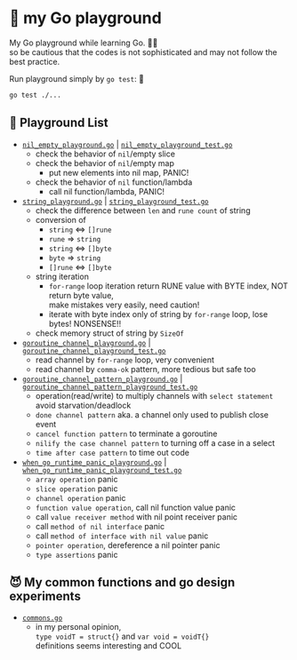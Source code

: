 # 🦫 my Go playground

My Go playground while learning Go. 👩‍🚒  
so be cautious that the codes is not sophisticated and may not follow the best practice.

Run playground simply by `go test`: 🚀

```sh
go test ./...
```

## 🛝 Playground List

- [`nil_empty_playground.go`](internal/nil_empty_playground.go) | [`nil_empty_playground_test.go`](internal/nil_empty_playground_test.go)
  - check the behavior of `nil`/empty slice
  - check the behavior of `nil`/empty map
    - put new elements into nil map, PANIC!
  - check the behavior of `nil` function/lambda
    - call nil function/lambda, PANIC!
- [`string_playground.go`](internal/string_playground.go) | [`string_playground_test.go`](internal/string_playground_test.go)
  - check the difference between `len` and `rune count` of string
  - conversion of
    - `string` <=> `[]rune`
    - `rune` => `string`
    - `string` <=> `[]byte`
    - `byte` => `string`
    - `[]rune` <=> `[]byte`
  - string iteration
    - `for-range` loop iteration return RUNE value with BYTE index, NOT return byte value,  
      make mistakes very easily, need caution!
    - iterate with byte index only of string by `for-range` loop, lose bytes! NONSENSE!!
  - check memory struct of string by `SizeOf`
- [`goroutine_channel_playground.go`](internal/goroutine_channel_playground.go) | [`goroutine_channel_playground_test.go`](internal/goroutine_channel_playground_test.go)
  - read channel by `for-range` loop, very convenient
  - read channel by `comma-ok` pattern, more tedious but safe too
- [`goroutine_channel_pattern_playground.go`](internal/goroutine_channel_pattern_playground.go) | [`goroutine_channel_pattern_playground_test.go`](internal/goroutine_channel_pattern_playground_test.go)
  - operation(read/write) to multiply channels with `select statement` avoid starvation/deadlock
  - `done channel pattern` aka. a channel only used to publish close event
  - `cancel function pattern` to terminate a goroutine
  - `nilify the case channel pattern` to turning off a case in a select
  - `time after case pattern` to time out code
- [`when_go_runtime_panic_playground.go`](internal/when_go_runtime_panic_playground.go) | [`when_go_runtime_panic_playground_test.go`](internal/when_go_runtime_panic_playground_test.go)
  - `array operation` panic
  - `slice operation` panic
  - `channel operation` panic
  - `function value operation`, call nil function value panic
  - call `value receiver method` with nil point receiver panic
  - call `method of nil interface` panic
  - call `method of interface with nil value` panic
  - `pointer operation`, dereference a nil pointer panic
  - `type assertions` panic

## 😈 My common functions and go design experiments

- [`commons.go`](internal/commons.go)
  - in my personal opinion,  
    `type voidT = struct{}` and `var void = voidT{}`  
    definitions seems interesting and COOL
